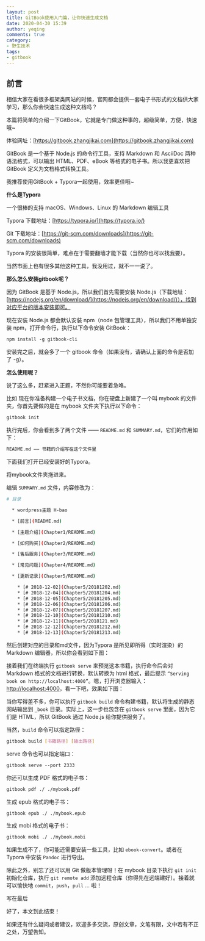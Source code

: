 ```yaml
---
layout: post
title: GitBook使用入门篇，让你快速生成文档
date: 2020-04-30 15:39
author: yeqing
comments: true
category: 
- 野生技术
tags: 
- gitbook
---
```


## 前言

相信大家在看很多框架类网站的时候，官网都会提供一套电子书形式的文档供大家学习，那么你会快速生成这种文档吗？

本篇将简单的介绍一下GitBook，它就是专门做这种事的，超级简单，方便，快速哦~

体验网址：[https://gitbook.zhangjikai.com](https://gitbook.zhangjikai.com)

GitBook 是一个基于 Node.js 的命令行工具，支持 Markdown 和 AsciiDoc 两种语法格式，可以输出 HTML、PDF、eBook 等格式的电子书。所以我更喜欢把 GitBook 定义为文档格式转换工具。

我推荐使用GitBook + Typora一起使用，效率更佳哦~

**什么是Typora**

一个很棒的支持 macOS、Windows、Linux 的 Markdown 编辑工具

Typora 下载地址：[https://typora.io/](https://typora.io/)

Git 下载地址：[https://git-scm.com/downloads](https://git-scm.com/downloads)

Typora 的安装很简单，难点在于需要翻墙才能下载（当然你也可以找我要）。

当然市面上也有很多其他这种工具，我没用过，就不一一说了。

**那么怎么安装gitbook呢？**

因为 GitBook 是基于 Node.js，所以我们首先需要安装 Node.js（下载地址：[https://nodejs.org/en/download/](https://nodejs.org/en/download/)），找到对应平台的版本安装即可。

现在安装 Node.js 都会默认安装 npm（node 包管理工具），所以我们不用单独安装 npm，打开命令行，执行以下命令安装 GitBook：

```bash
npm install -g gitbook-cli
```

安装完之后，就会多了一个 gitbook 命令（如果没有，请确认上面的命令是否加了 -g）。

**怎么使用呢？**

说了这么多，赶紧进入正题，不然你可能要着急咯。

比如 现在你准备构建一个电子书文档，你在硬盘上新建了一个叫 mybook 的文件夹，你首先要做的是在 mybook 文件夹下执行以下命令：

```bash
gitbook init
```

执行完后，你会看到多了两个文件 —— `README.md` 和 `SUMMARY.md`，它们的作用如下：

```bash
README.md —— 书籍的介绍写在这个文件里
```

下面我们打开已经安装好的Typora。

将mybook文件夹拖进来。

编辑 `SUMMARY.md` 文件，内容修改为：

```bash
# 目录

  * wordpress主题 H-bao 

  * [前言](README.md)

  * [主题介绍](Chapter1/README.md)

  * [如何购买](Chapter2/README.md)

  * [售后服务](Chapter3/README.md)

  * [常见问题](Chapter4/README.md)

  * [更新记录](Chapter5/README.md) 

    * [# 2018-12-02](Chapter5/20181202.md)
    * [# 2018-12-04](Chapter5/20181204.md)
    * [# 2018-12-05](Chapter5/20181205.md)
    * [# 2018-12-06](Chapter5/20181206.md)
    * [# 2018-12-07](Chapter5/20181207.md)
    * [# 2018-12-10](Chapter5/20181210.md)
    * [# 2018-12-11](Chapter5/2018121.md)
    * [# 2018-12-12](Chapter5/20181212.md)
    * [# 2018-12-13](Chapter5/20181213.md)
```

然后创建对应的目录和md文件，因为Typora 是所见即所得（实时渲染）的 Markdown 编辑器，所以你会看到如下图：

接着我们在终端执行 `gitbook serve` 来预览这本书籍，执行命令后会对 Markdown 格式的文档进行转换，默认转换为 html 格式，最后提示 `“Serving book on http://localhost:4000”`。嗯，打开浏览器输入：[http://localhost:4000](http://localhost:4000)，看一下吧，效果如下图：

当你写得差不多，你可以执行 `gitbook build` 命令构建书籍，默认将生成的静态网站输出到 `_book` 目录。实际上，这一步也包含在 `gitbook serve` 里面，因为它们是 HTML，所以 GitBook 通过 Node.js 给你提供服务了。

当然，`build` 命令可以指定路径：

```bash
gitbook build [书籍路径] [输出路径]
```

serve 命令也可以指定端口：

```bash
gitbook serve --port 2333
```

你还可以生成 PDF 格式的电子书：

```bash
gitbook pdf ./ ./mybook.pdf
```

生成 epub 格式的电子书：

```bash
gitbook epub ./ ./mybook.epub
```

生成 mobi 格式的电子书：

```bash
gitbook mobi ./ ./mybook.mobi
```

如果生成不了，你可能还需要安装一些工具，比如 `ebook-convert`。或者在 Typora 中安装 `Pandoc` 进行导出。

除此之外，别忘了还可以用 Git 做版本管理呀！在 mybook 目录下执行 `git init` 初始化仓库，执行 `git remote add` 添加远程仓库（你得先在远端建好）。接着就可以愉快地 `commit`，`push`，`pull` … 啦！

写在最后

好了，本文到此结束！

如果还有什么疑问或者建议，欢迎多多交流，原创文章，文笔有限，文中若有不正之处，万望告知。